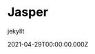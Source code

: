 ---
title: Jasper
github: https://github.com/brianmaierjr/long-haul
demo: https://long-haul.netlify.app/
license: MIT
author: jekyllt
author_link: ''
author_twitter: ''
date: 2021-04-29T00:00:00.000Z
ssg:
  - Jekyll
cms: null
css: null
category:
  - Blog
description: Full-featured Jekyll port of Ghost's default theme Casper
draft: true
publish_date: '2014-12-14T08:41:52Z'
update_date: '2022-09-13T04:36:54Z'
github_star: 595
github_fork: 680
---